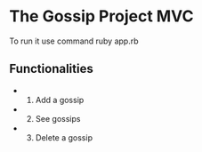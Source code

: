 # The Gossip Project MVC

To run it use command ruby app.rb

## Functionalities
- 1. Add a gossip
- 2. See gossips
- 3. Delete a gossip
